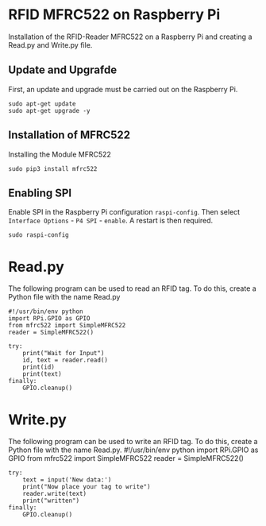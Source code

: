 # RFID MFRC522 on Raspberry Pi

Installation of the RFID-Reader MFRC522 on a Raspberry Pi and creating a Read.py and Write.py file.

## Update and Upgrafde
First, an update and upgrade must be carried out on the Raspberry Pi.
```
sudo apt-get update
sudo apt-get upgrade -y
```

## Installation of MFRC522
Installing the Module MFRC522
```
sudo pip3 install mfrc522
```

## Enabling SPI
Enable SPI in the Raspberry Pi configuration ``raspi-config``. Then select ``Interface Options`` - ``P4 SPI`` - ``enable``. A restart is then required.
```
sudo raspi-config
```

# Read.py
The following program can be used to read an RFID tag. To do this, create a Python file with the name Read.py
```
#!/usr/bin/env python
import RPi.GPIO as GPIO
from mfrc522 import SimpleMFRC522
reader = SimpleMFRC522()

try:
    print("Wait for Input")
    id, text = reader.read()
    print(id)
    print(text)
finally:
    GPIO.cleanup()
```

# Write.py
The following program can be used to write an RFID tag. To do this, create a Python file with the name Read.py.
#!/usr/bin/env python
import RPi.GPIO as GPIO
from mfrc522 import SimpleMFRC522
reader = SimpleMFRC522()
```
try:
    text = input('New data:')
    print("Now place your tag to write")
    reader.write(text)
    print("written")
finally:
    GPIO.cleanup()
```
